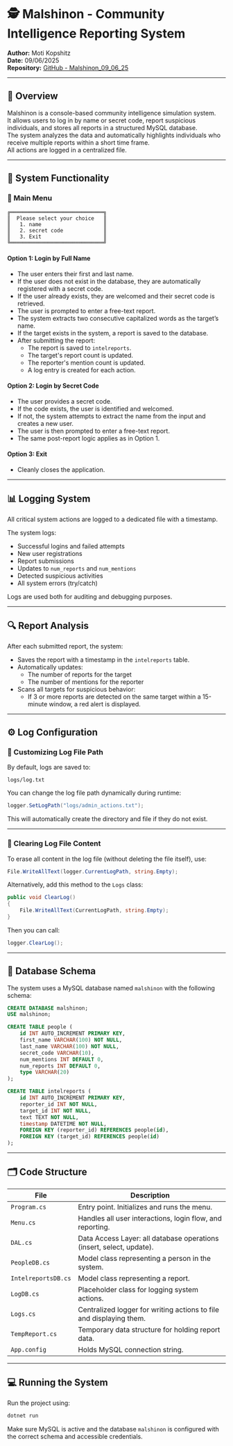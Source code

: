# 🕵️ Malshinon - Community Intelligence Reporting System

**Author:** Moti Kopshitz  
**Date:** 09/06/2025  
**Repository:** [GitHub - Malshinon_09_06_25](https://github.com/Moti7950/Malshinon_09_06_25.git)

---

## 📌 Overview

Malshinon is a console-based community intelligence simulation system.  
It allows users to log in by name or secret code, report suspicious individuals, and stores all reports in a structured MySQL database.  
The system analyzes the data and automatically highlights individuals who receive multiple reports within a short time frame.  
All actions are logged in a centralized file.

---

## 🧭 System Functionality

### 🔹 Main Menu

```
╔══════════════════════════════╗
║  Please select your choice   ║
║   1. name                    ║
║   2. secret code             ║
║   3. Exit                    ║
╚══════════════════════════════╝
```

#### Option 1: Login by Full Name
- The user enters their first and last name.
- If the user does not exist in the database, they are automatically registered with a secret code.
- If the user already exists, they are welcomed and their secret code is retrieved.
- The user is prompted to enter a free-text report.
- The system extracts two consecutive capitalized words as the target’s name.
- If the target exists in the system, a report is saved to the database.
- After submitting the report:
  - The report is saved to `intelreports`.
  - The target's report count is updated.
  - The reporter's mention count is updated.
  - A log entry is created for each action.

#### Option 2: Login by Secret Code
- The user provides a secret code.
- If the code exists, the user is identified and welcomed.
- If not, the system attempts to extract the name from the input and creates a new user.
- The user is then prompted to enter a free-text report.
- The same post-report logic applies as in Option 1.

#### Option 3: Exit
- Cleanly closes the application.

---

## 📊 Logging System

All critical system actions are logged to a dedicated file with a timestamp.

The system logs:
- Successful logins and failed attempts
- New user registrations
- Report submissions
- Updates to `num_reports` and `num_mentions`
- Detected suspicious activities
- All system errors (try/catch)

Logs are used both for auditing and debugging purposes.

---

## 🔍 Report Analysis

After each submitted report, the system:
- Saves the report with a timestamp in the `intelreports` table.
- Automatically updates:
  - The number of reports for the target
  - The number of mentions for the reporter
- Scans all targets for suspicious behavior:
  - If 3 or more reports are detected on the same target within a 15-minute window, a red alert is displayed.

---

## ⚙️ Log Configuration

### 📁 Customizing Log File Path

By default, logs are saved to:

```
logs/log.txt
```

You can change the log file path dynamically during runtime:

```csharp
logger.SetLogPath("logs/admin_actions.txt");
```

This will automatically create the directory and file if they do not exist.

---

### 🧹 Clearing Log File Content

To erase all content in the log file (without deleting the file itself), use:

```csharp
File.WriteAllText(logger.CurrentLogPath, string.Empty);
```

Alternatively, add this method to the `Logs` class:

```csharp
public void ClearLog()
{
    File.WriteAllText(CurrentLogPath, string.Empty);
}
```

Then you can call:

```csharp
logger.ClearLog();
```

---

## 🧱 Database Schema

The system uses a MySQL database named `malshinon` with the following schema:

```sql
CREATE DATABASE malshinon;
USE malshinon;

CREATE TABLE people (
    id INT AUTO_INCREMENT PRIMARY KEY,
    first_name VARCHAR(100) NOT NULL,
    last_name VARCHAR(100) NOT NULL,
    secret_code VARCHAR(10),
    num_mentions INT DEFAULT 0,
    num_reports INT DEFAULT 0,
    type VARCHAR(20)
);

CREATE TABLE intelreports (
    id INT AUTO_INCREMENT PRIMARY KEY,
    reporter_id INT NOT NULL,
    target_id INT NOT NULL,
    text TEXT NOT NULL,
    timestamp DATETIME NOT NULL,
    FOREIGN KEY (reporter_id) REFERENCES people(id),
    FOREIGN KEY (target_id) REFERENCES people(id)
);
```

---

## 🗂️ Code Structure

| File                | Description |
|---------------------|-------------|
| `Program.cs`        | Entry point. Initializes and runs the menu. |
| `Menu.cs`           | Handles all user interactions, login flow, and reporting. |
| `DAL.cs`            | Data Access Layer: all database operations (insert, select, update). |
| `PeopleDB.cs`       | Model class representing a person in the system. |
| `IntelreportsDB.cs` | Model class representing a report. |
| `LogDB.cs`          | Placeholder class for logging system actions. |
| `Logs.cs`           | Centralized logger for writing actions to file and displaying them. |
| `TempReport.cs`     | Temporary data structure for holding report data. |
| `App.config`        | Holds MySQL connection string. |

---

## 💻 Running the System

Run the project using:

```bash
dotnet run
```

Make sure MySQL is active and the database `malshinon` is configured with the correct schema and accessible credentials.
